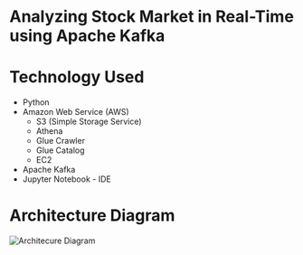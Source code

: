 # Analyzing Stock Market in Real-Time using Apache Kafka

# Technology Used
- Python
- Amazon Web Service (AWS)
  - S3 (Simple Storage Service)
  - Athena
  - Glue Crawler
  - Glue Catalog
  - EC2
- Apache Kafka
- Jupyter Notebook - IDE
  
# Architecture Diagram

![Architecure Diagram](https://github.com/nikitadevendran/kafka-stock-market/assets/100458176/676f28d4-0a82-4f5b-b64c-8f76379e83a7)

